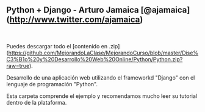 ## Python + Django - Arturo Jamaica [@ajamaica] (http://www.twitter.com/ajamaica)
<br />


Puedes descargar todo el [contenido en .zip] (https://github.com/MejorandoLaClase/MejorandoCurso/blob/master/Dise%C3%B1o%20y%20Desarrollo%20Web%20Online/Python/Python.zip?raw=true).

Desarrollo de una aplicación web utilizando el frameworkd "Django" con el lenguaje de programación "Python".

Esta carpeta comprende el ejemplo y recomendamos mucho leer su tutorial dentro de la plataforma.

